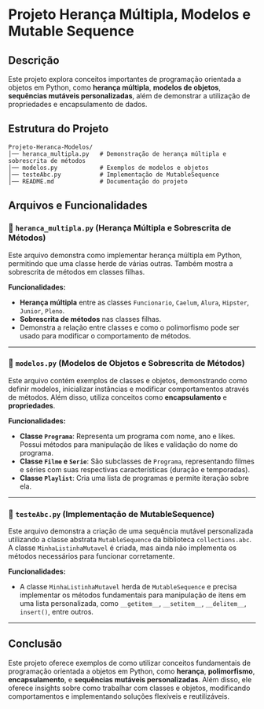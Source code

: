 # Projeto Herança Múltipla, Modelos e Mutable Sequence

## Descrição
Este projeto explora conceitos importantes de programação orientada a objetos em Python, como **herança múltipla**, **modelos de objetos**, **sequências mutáveis personalizadas**, além de demonstrar a utilização de propriedades e encapsulamento de dados.

## Estrutura do Projeto

```
Projeto-Heranca-Modelos/
│── heranca_multipla.py   # Demonstração de herança múltipla e sobrescrita de métodos
│── modelos.py            # Exemplos de modelos e objetos
│── testeAbc.py           # Implementação de MutableSequence
│── README.md             # Documentação do projeto
```

## Arquivos e Funcionalidades

### 📌 `heranca_multipla.py` (Herança Múltipla e Sobrescrita de Métodos)
Este arquivo demonstra como implementar herança múltipla em Python, permitindo que uma classe herde de várias outras. Também mostra a sobrescrita de métodos em classes filhas.

**Funcionalidades:**
- **Herança múltipla** entre as classes `Funcionario`, `Caelum`, `Alura`, `Hipster`, `Junior`, `Pleno`.
- **Sobrescrita de métodos** nas classes filhas.
- Demonstra a relação entre classes e como o polimorfismo pode ser usado para modificar o comportamento de métodos.

---

### 📌 `modelos.py` (Modelos de Objetos e Sobrescrita de Métodos)
Este arquivo contém exemplos de classes e objetos, demonstrando como definir modelos, inicializar instâncias e modificar comportamentos através de métodos. Além disso, utiliza conceitos como **encapsulamento** e **propriedades**.

**Funcionalidades:**
- **Classe `Programa`**: Representa um programa com nome, ano e likes. Possui métodos para manipulação de likes e validação do nome do programa.
- **Classe `Filme` e `Serie`**: São subclasses de `Programa`, representando filmes e séries com suas respectivas características (duração e temporadas).
- **Classe `Playlist`**: Cria uma lista de programas e permite iteração sobre ela.

---

### 📌 `testeAbc.py` (Implementação de MutableSequence)
Este arquivo demonstra a criação de uma sequência mutável personalizada utilizando a classe abstrata `MutableSequence` da biblioteca `collections.abc`. A classe `MinhaListinhaMutavel` é criada, mas ainda não implementa os métodos necessários para funcionar corretamente.

**Funcionalidades:**
- A classe `MinhaListinhaMutavel` herda de `MutableSequence` e precisa implementar os métodos fundamentais para manipulação de itens em uma lista personalizada, como `__getitem__`, `__setitem__`, `__delitem__`, `insert()`, entre outros.

---

## Conclusão
Este projeto oferece exemplos de como utilizar conceitos fundamentais de programação orientada a objetos em Python, como **herança**, **polimorfismo**, **encapsulamento**, e **sequências mutáveis personalizadas**. Além disso, ele oferece insights sobre como trabalhar com classes e objetos, modificando comportamentos e implementando soluções flexíveis e reutilizáveis.

